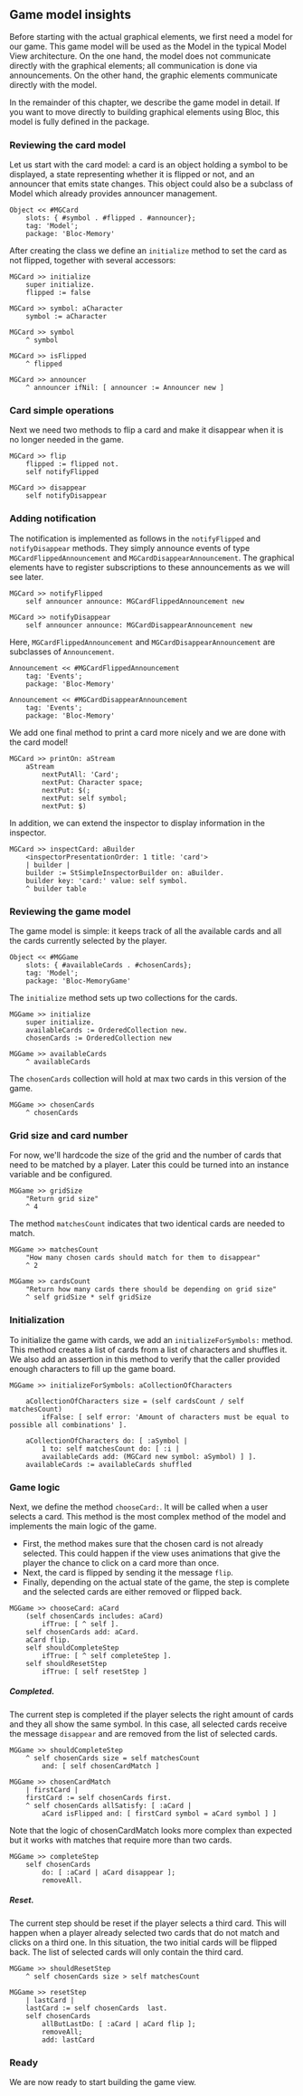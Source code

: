 ## Game model insights

Before starting with the actual graphical elements, we first need a model for our game.
This game model will be used as the Model in the typical Model View architecture.
On the one hand, the model does not communicate directly with the graphical elements;
all communication is done via announcements. On the other hand, the graphic elements 
communicate directly with the model.

In the remainder of this chapter, we describe the game model in detail. If you want to move directly to
building graphical elements using Bloc, this model is fully defined in the package.


### Reviewing the card model

Let us start with the card model: a card is an object holding a symbol to be displayed, a state representing whether it is flipped or not, and an announcer that emits state changes. This object could also be a subclass of Model which already provides announcer management. 

```
Object << #MGCard
	slots: { #symbol . #flipped . #announcer};
	tag: 'Model';
	package: 'Bloc-Memory'
```



After creating the class we define an `initialize` method to set the card as not flipped, together with several accessors:

```
MGCard >> initialize
	super initialize.
	flipped := false
```

```
MGCard >> symbol: aCharacter
	symbol := aCharacter
```

```
MGCard >> symbol
	^ symbol
```

```
MGCard >> isFlipped
	^ flipped
```

```
MGCard >> announcer
	^ announcer ifNil: [ announcer := Announcer new ]
```


### Card simple operations


Next we need two methods to flip a card and make it disappear when it is no longer needed in the game.

```
MGCard >> flip
	flipped := flipped not.
	self notifyFlipped
```


```
MGCard >> disappear
	self notifyDisappear
```


### Adding notification

The notification is implemented as follows in the `notifyFlipped` and `notifyDisappear` methods. 
They simply announce events of type `MGCardFlippedAnnouncement` and `MGCardDisappearAnnouncement`. 
The graphical elements have to register subscriptions to these announcements as we will see later.

```
MGCard >> notifyFlipped
	self announcer announce: MGCardFlippedAnnouncement new
```


```
MGCard >> notifyDisappear
	self announcer announce: MGCardDisappearAnnouncement new
```


Here, `MGCardFlippedAnnouncement` and `MGCardDisappearAnnouncement` are subclasses of `Announcement`.

```
Announcement << #MGCardFlippedAnnouncement
	tag: 'Events';
	package: 'Bloc-Memory'
```


```
Announcement << #MGCardDisappearAnnouncement
	tag: 'Events';
	package: 'Bloc-Memory'
```


We add one final method to print a card more nicely and we are done with the card model!

```
MGCard >> printOn: aStream
	aStream
		nextPutAll: 'Card';
		nextPut: Character space;
		nextPut: $(;
		nextPut: self symbol;
		nextPut: $)
```

In addition, we can extend the inspector to display information in the inspector.


```
MGCard >> inspectCard: aBuilder
	<inspectorPresentationOrder: 1 title: 'card'>
	| builder |
	builder := StSimpleInspectorBuilder on: aBuilder.
	builder key: 'card:' value: self symbol.
	^ builder table
```


### Reviewing the game model

The game model is simple: it keeps track of all the available cards and all the cards currently selected by the player. 

```
Object << #MGGame
	slots: { #availableCards . #chosenCards};
	tag: 'Model';
	package: 'Bloc-MemoryGame'
```


The `initialize` method sets up two collections for the cards.

```
MGGame >> initialize
	super initialize.
	availableCards := OrderedCollection new.
	chosenCards := OrderedCollection new
```

```
MGGame >> availableCards
	^ availableCards
```

The `chosenCards` collection will hold at max two cards in this version of the game. 

```
MGGame >> chosenCards
	^ chosenCards
```


### Grid size and card number

For now, we'll hardcode the size of the grid and the number of cards that need to be matched by a player.
Later this could be turned into an instance variable and be configured.

```
MGGame >> gridSize
	"Return grid size"
	^ 4
```

The method `matchesCount` indicates that two identical cards are needed to match. 

```
MGGame >> matchesCount
	"How many chosen cards should match for them to disappear"
	^ 2
```

```
MGGame >> cardsCount
	"Return how many cards there should be depending on grid size"
	^ self gridSize * self gridSize
```



### Initialization

To initialize the game with cards, we add an `initializeForSymbols:` method. 
This method creates a list of cards from a list of characters and shuffles it. 
We also add an assertion in this method to verify that the caller provided enough characters to fill up the game board.

```
MGGame >> initializeForSymbols: aCollectionOfCharacters

	aCollectionOfCharacters size = (self cardsCount / self matchesCount)
		ifFalse: [ self error: 'Amount of characters must be equal to possible all combinations' ].

	aCollectionOfCharacters do: [ :aSymbol |
		1 to: self matchesCount do: [ :i |
		availableCards add: (MGCard new symbol: aSymbol) ] ].
	availableCards := availableCards shuffled
```


### Game logic

Next, we define the method `chooseCard:`. It will be called when a user selects a card. 
This method is the most complex method of the model and implements the main
logic of the game. 

- First, the method makes sure that the chosen card is not already selected.
This could happen if the view uses animations that give the player the chance to click on a card more than once.
- Next, the card is flipped by sending it the message `flip`. 
- Finally, depending on the actual state of the game, the step is complete and the selected cards are either removed or flipped back.

```
MGGame >> chooseCard: aCard
	(self chosenCards includes: aCard) 
		ifTrue: [ ^ self ].
	self chosenCards add: aCard.
	aCard flip.
	self shouldCompleteStep
		ifTrue: [ ^ self completeStep ].
	self shouldResetStep
		ifTrue: [ self resetStep ]
```


##### Completed. 
The current step is completed if the player selects the right amount of cards and they all show the same symbol.
In this case, all selected cards receive the message `disappear` and are removed from the list of selected cards.

```
MGGame >> shouldCompleteStep
	^ self chosenCards size = self matchesCount 
		and: [ self chosenCardMatch ]
```

```
MGGame >> chosenCardMatch
	| firstCard |
	firstCard := self chosenCards first.
	^ self chosenCards allSatisfy: [ :aCard | 
		aCard isFlipped and: [ firstCard symbol = aCard symbol ] ]
```
Note that the logic of chosenCardMatch looks more complex than expected but it works with matches that require more than two cards. 

```
MGGame >> completeStep
	self chosenCards 
		do: [ :aCard | aCard disappear ];
		removeAll.
```


##### Reset.

The current step should be reset if the player selects a third card. This will happen when a player already
selected two cards that do not match and clicks on a third one. In this situation, the two initial cards will be
flipped back. The list of selected cards will only contain the third card.

```
MGGame >> shouldResetStep 
	^ self chosenCards size > self matchesCount
```

```
MGGame >> resetStep
	| lastCard |
	lastCard := self chosenCards  last.
	self chosenCards 
		allButLastDo: [ :aCard | aCard flip ];
		removeAll;
		add: lastCard
```



### Ready 


We are now ready to start building the game view.
